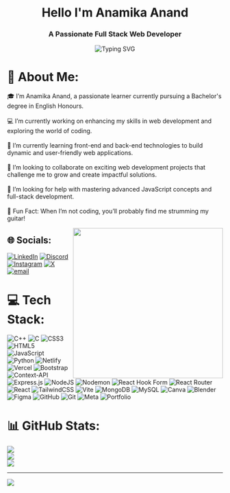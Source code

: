 <h1 align="center">Hello I'm Anamika Anand</h1>
<h3 align="center">A Passionate Full Stack Web Developer</h3>

<p align="center">
  <img src="https://readme-typing-svg.demolab.com?font=Fira+Code&duration=3000&pause=1000&color=F7F7F7&center=true&width=435&lines=Web+Developer;MERN+Stack+Developer;Problem+Solver;Open+Source+Enthusiast" alt="Typing SVG" />
</p>

# 💫 About Me:
🎓 I’m Anamika Anand, a passionate learner currently pursuing a Bachelor's degree in English Honours.<br><br>💻 I’m currently working on enhancing my skills in web development and exploring the world of coding.<br><br>🌱 I’m currently learning front-end and back-end technologies to build dynamic and user-friendly web applications.<br><br>🤝 I’m looking to collaborate on exciting web development projects that challenge me to grow and create impactful   solutions.<br><br>🎯 I’m looking for help with mastering advanced JavaScript concepts and full-stack development.<br><br>🎸 Fun Fact: When I’m not coding, you’ll probably find me strumming my guitar!

<img align="right" height="350" src="https://s3.amazonaws.com/shecodesio-production/uploads/files/000/104/205/original/image_processing20210301-3601-w1fbuc.gif?1700151755"  />


## 🌐 Socials:
 [![LinkedIn](https://img.shields.io/badge/LinkedIn-%230077B5.svg?logo=linkedin&logoColor=white)](https://linkedin.com/in/its-anamika-anand)
[![Discord](https://img.shields.io/badge/Discord-%237289DA.svg?logo=discord&logoColor=white)](https://discord.gg/anamika_anand_01293)[![Instagram](https://img.shields.io/badge/Instagram-%23E4405F.svg?logo=Instagram&logoColor=white)](https://instagram.com/its._anamika_) [![X](https://img.shields.io/badge/X-black.svg?logo=X&logoColor=white)](https://x.com/@Anamika__Anand) [![email](https://img.shields.io/badge/Email-D14836?logo=gmail&logoColor=white)](mailto:itzanamikaanand@gmail.com) 

# 💻 Tech Stack:
![C++](https://img.shields.io/badge/c++-%2300599C.svg?style=for-the-badge&logo=c%2B%2B&logoColor=white) ![C](https://img.shields.io/badge/c-%2300599C.svg?style=for-the-badge&logo=c&logoColor=white) ![CSS3](https://img.shields.io/badge/css3-%231572B6.svg?style=for-the-badge&logo=css3&logoColor=white) ![HTML5](https://img.shields.io/badge/html5-%23E34F26.svg?style=for-the-badge&logo=html5&logoColor=white) ![JavaScript](https://img.shields.io/badge/javascript-%23323330.svg?style=for-the-badge&logo=javascript&logoColor=%23F7DF1E) ![Python](https://img.shields.io/badge/python-3670A0?style=for-the-badge&logo=python&logoColor=ffdd54) ![Netlify](https://img.shields.io/badge/netlify-%23000000.svg?style=for-the-badge&logo=netlify&logoColor=#00C7B7) ![Vercel](https://img.shields.io/badge/vercel-%23000000.svg?style=for-the-badge&logo=vercel&logoColor=white) ![Bootstrap](https://img.shields.io/badge/bootstrap-%238511FA.svg?style=for-the-badge&logo=bootstrap&logoColor=white) ![Context-API](https://img.shields.io/badge/Context--Api-000000?style=for-the-badge&logo=react) ![Express.js](https://img.shields.io/badge/express.js-%23404d59.svg?style=for-the-badge&logo=express&logoColor=%2361DAFB) ![NodeJS](https://img.shields.io/badge/node.js-6DA55F?style=for-the-badge&logo=node.js&logoColor=white) ![Nodemon](https://img.shields.io/badge/NODEMON-%23323330.svg?style=for-the-badge&logo=nodemon&logoColor=%BBDEAD) ![React Hook Form](https://img.shields.io/badge/React%20Hook%20Form-%23EC5990.svg?style=for-the-badge&logo=reacthookform&logoColor=white) ![React Router](https://img.shields.io/badge/React_Router-CA4245?style=for-the-badge&logo=react-router&logoColor=white) ![React](https://img.shields.io/badge/react-%2320232a.svg?style=for-the-badge&logo=react&logoColor=%2361DAFB) ![TailwindCSS](https://img.shields.io/badge/tailwindcss-%2338B2AC.svg?style=for-the-badge&logo=tailwind-css&logoColor=white) ![Vite](https://img.shields.io/badge/vite-%23646CFF.svg?style=for-the-badge&logo=vite&logoColor=white) ![MongoDB](https://img.shields.io/badge/MongoDB-%234ea94b.svg?style=for-the-badge&logo=mongodb&logoColor=white) ![MySQL](https://img.shields.io/badge/mysql-4479A1.svg?style=for-the-badge&logo=mysql&logoColor=white) ![Canva](https://img.shields.io/badge/Canva-%2300C4CC.svg?style=for-the-badge&logo=Canva&logoColor=white) ![Blender](https://img.shields.io/badge/blender-%23F5792A.svg?style=for-the-badge&logo=blender&logoColor=white) ![Figma](https://img.shields.io/badge/figma-%23F24E1E.svg?style=for-the-badge&logo=figma&logoColor=white) ![GitHub](https://img.shields.io/badge/github-%23121011.svg?style=for-the-badge&logo=github&logoColor=white) ![Git](https://img.shields.io/badge/git-%23F05033.svg?style=for-the-badge&logo=git&logoColor=white) ![Meta](https://img.shields.io/badge/Meta-%230467DF.svg?style=for-the-badge&logo=Meta&logoColor=white) ![Portfolio](https://img.shields.io/badge/Portfolio-%23000000.svg?style=for-the-badge&logo=firefox&logoColor=#FF7139)
# 📊 GitHub Stats:
![](https://github-readme-stats.vercel.app/api?username=its-anamika-anand&theme=holi&hide_border=false&include_all_commits=false&count_private=false)<br/>
![](https://nirzak-streak-stats.vercel.app/?user=its-anamika-anand&theme=holi&hide_border=false)<br/>
![](https://github-readme-stats.vercel.app/api/top-langs/?username=its-anamika-anand&theme=holi&hide_border=false&include_all_commits=false&count_private=false&layout=compact)

---
[![](https://visitcount.itsvg.in/api?id=its-anamika-anand&icon=0&color=0)](https://visitcount.itsvg.in)

<!-- Proudly created with GPRM ( https://gprm.itsvg.in ) -->
